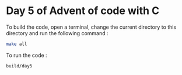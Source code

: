 # Day 5 of Advent of code with C

To build the code, open a terminal, change the current directory to this directory and run the following command :

```bash
make all
```

To run the code :

```bash
build/day5
```